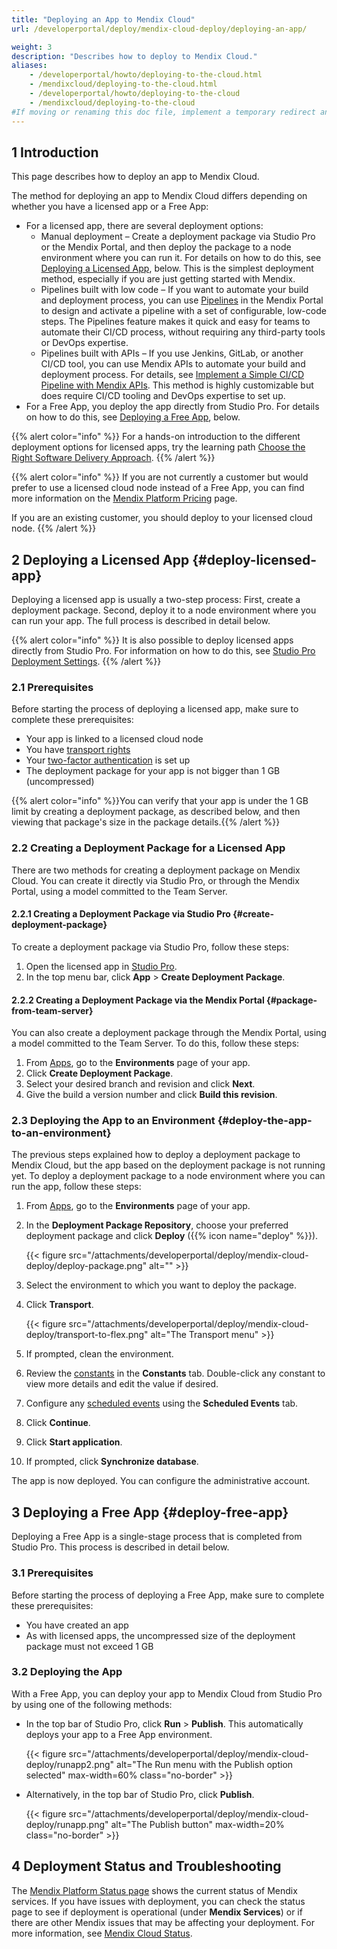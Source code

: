 ```yaml
---
title: "Deploying an App to Mendix Cloud"
url: /developerportal/deploy/mendix-cloud-deploy/deploying-an-app/

weight: 3
description: "Describes how to deploy to Mendix Cloud."
aliases:
    - /developerportal/howto/deploying-to-the-cloud.html
    - /mendixcloud/deploying-to-the-cloud.html
    - /developerportal/howto/deploying-to-the-cloud
    - /mendixcloud/deploying-to-the-cloud
#If moving or renaming this doc file, implement a temporary redirect and let the respective team know they should update the URL in the product. See Mapping to Products for more details.
---
```


## 1 Introduction

This page describes how to deploy an app to Mendix Cloud.

The method for deploying an app to Mendix Cloud differs depending on whether you have a licensed app or a Free App:

* For a licensed app, there are several deployment options:
    * Manual deployment – Create a deployment package via Studio Pro or the Mendix Portal, and then deploy the package to a node environment where you can run it. For details on how to do this, see [Deploying a Licensed App](#deploy-licensed-app), below. This is the simplest deployment method, especially if you are just getting started with Mendix.
    * Pipelines built with low code – If you want to automate your build and deployment process, you can use [Pipelines](/developerportal/deploy/pipelines/) in the Mendix Portal to design and activate a pipeline with a set of configurable, low-code steps. The Pipelines feature makes it quick and easy for teams to automate their CI/CD process, without requiring any third-party tools or DevOps expertise.
    * Pipelines built with APIs – If you use Jenkins, GitLab, or another CI/CD tool, you can use Mendix APIs to automate your build and deployment process. For details, see [Implement a Simple CI/CD Pipeline with Mendix APIs](/howto/integration/implement-cicd-pipeline/). This method is highly customizable but does require CI/CD tooling and DevOps expertise to set up.
* For a Free App, you deploy the app directly from Studio Pro. For details on how to do this, see [Deploying a Free App](#deploy-free-app), below.

{{% alert color="info" %}}
For a hands-on introduction to the different deployment options for licensed apps, try the learning path [Choose the Right Software Delivery Approach](https://academy.mendix.com/link/paths/156/Choose-the-Right-Software-Delivery-Approach).
{{% /alert %}}

{{% alert color="info" %}}
If you are not currently a customer but would prefer to use a licensed cloud node instead of a Free App, you can find more information on the [Mendix Platform Pricing](https://www.mendix.com/pricing) page.

If you are an existing customer, you should deploy to your licensed cloud node.
{{% /alert %}}

## 2 Deploying a Licensed App {#deploy-licensed-app}

 Deploying a licensed app is usually a two-step process: First, create a deployment package. Second, deploy it to a node environment where you can run your app. The full process is described in detail below.

{{% alert color="info" %}}
It is also possible to deploy licensed apps directly from Studio Pro. For information on how to do this, see [Studio Pro Deployment Settings](/developerportal/deploy/studio-deployment-settings/).
{{% /alert %}}

### 2.1 Prerequisites

Before starting the process of deploying a licensed app, make sure to complete these prerequisites:

* Your app is linked to a licensed cloud node
* You have [transport rights](/developerportal/deploy/node-permissions/#transport-rights)
* Your [two-factor authentication](/developerportal/deploy/two-factor-authentication/) is set up
* The deployment package for your app is not bigger than 1 GB (uncompressed)

{{% alert color="info" %}}You can verify that your app is under the 1 GB limit by creating a deployment package, as described below, and then viewing that package's size in the package details.{{% /alert %}}

### 2.2 Creating a Deployment Package for a Licensed App

There are two methods for creating a deployment package on Mendix Cloud. You can create it directly via Studio Pro, or through the Mendix Portal, using a model committed to the Team Server.

#### 2.2.1 Creating a Deployment Package via Studio Pro {#create-deployment-package}

To create a deployment package via Studio Pro, follow these steps:

1. Open the licensed app in [Studio Pro](https://marketplace.mendix.com/link/studiopro/).
1. In the top menu bar, click **App** > **Create Deployment Package**.

#### 2.2.2 Creating a Deployment Package via the Mendix Portal {#package-from-team-server}

You can also create a deployment package through the Mendix Portal, using a model committed to the Team Server. To do this, follow these steps:

1. From [Apps](https://sprintr.home.mendix.com), go to the **Environments** page of your app.
1. Click **Create Deployment Package**.
1. Select your desired branch and revision and click **Next**.
1. Give the build a version number and click **Build this revision**.

### 2.3 Deploying the App to an Environment {#deploy-the-app-to-an-environment}

The previous steps explained how to deploy a deployment package to Mendix Cloud, but the app based on the deployment package is not running yet. To deploy a deployment package to a node environment where you can run the app, follow these steps:

1. From [Apps](https://sprintr.home.mendix.com), go to the **Environments** page of your app.
1. In the **Deployment Package Repository**, choose your preferred deployment package and click **Deploy** ({{% icon name="deploy" %}}).

    {{< figure src="/attachments/developerportal/deploy/mendix-cloud-deploy/deploy-package.png" alt="" >}}

1. Select the environment to which you want to deploy the package.
1. Click **Transport**.

    {{< figure src="/attachments/developerportal/deploy/mendix-cloud-deploy/transport-to-flex.png" alt="The Transport menu" >}}

1. If prompted, clean the environment.
1. Review the [constants](/refguide/constants/) in the **Constants** tab. Double-click any constant to view more details and edit the value if desired.
1. Configure any [scheduled events](/refguide/scheduled-events/) using the **Scheduled Events** tab.
1. Click **Continue**.
1. Click **Start application**. 
1. If prompted, click **Synchronize database**.

The app is now deployed. You can configure the administrative account.

## 3 Deploying a Free App {#deploy-free-app}

Deploying a Free App is a single-stage process that is completed from Studio Pro. This process is described in detail below.

### 3.1 Prerequisites

Before starting the process of deploying a Free App, make sure to complete these prerequisites:

* You have created an app
* As with licensed apps, the uncompressed size of the deployment package must not exceed 1 GB

### 3.2 Deploying the App

With a Free App, you can deploy your app to Mendix Cloud from Studio Pro by using one of the following methods:

* In the top bar of Studio Pro, click **Run** > **Publish**. This automatically deploys your app to a Free App environment.

    {{< figure src="/attachments/developerportal/deploy/mendix-cloud-deploy/runapp2.png" alt="The Run menu with the Publish option selected" max-width=60% class="no-border" >}}

* Alternatively, in the top bar of Studio Pro, click **Publish**.

    {{< figure src="/attachments/developerportal/deploy/mendix-cloud-deploy/runapp.png" alt="The Publish button" max-width=20% class="no-border" >}}

## 4 Deployment Status and Troubleshooting

The [Mendix Platform Status page](https://status.mendix.com/) shows the current status of Mendix services. If you have issues with deployment, you can check the status page to see if deployment is operational (under **Mendix Services**) or if there are other Mendix issues that may be affecting your deployment. For more information, see [Mendix Cloud Status](/developerportal/deploy/mendix-cloud-status/).
